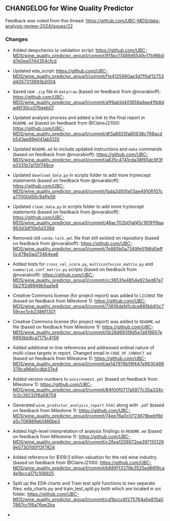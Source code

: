## CHANGELOG for Wine Quality Predictor

Feedback was noted from this thread:
https://github.com/UBC-MDS/data-analysis-review-2024/issues/22


### Changes

- Added deepchecks to validation script:
https://github.com/UBC-MDS/wine_quality_predictor_group1/commit/915bc17489d5549cf7b96b0d7e0ee0744354cfcd


- Updated eda_script:
https://github.com/UBC-MDS/wine_quality_predictor_group1/commit/f1e4125960ae3d7f0af12753d4057313893b2004


- Saved raw `.zip` file in `data/raw` (based on feedback from @nvarabioff):
https://github.com/UBC-MDS/wine_quality_predictor_group1/commit/a1f6ab1d401856a9ae41fb8dad6f30cc076eeb07


- Updated analysis process and added a link to the final report in `README.md` (based on feedback from @ClaireJ2100):
https://github.com/UBC-MDS/wine_quality_predictor_group1/commit/df3a8925fa80638c798acdb543ae89e041ab5120


- Updated `README.md` to include updated instructions and `make` commands (based on feedback from @nvarabioff):
https://github.com/UBC-MDS/wine_quality_predictor_group1/commit/a635c4741cda38f65dc9f3fe0331b7a115f749ce


- Updated `download_data.py` in scripts folder to add more try/except statements (based on feedback from @nvarabioff):
https://github.com/UBC-MDS/wine_quality_predictor_group1/commit/fada2d50fa03ae49106107ca77000d56c9affe56


- Updated `clean_data.py` in scripts folder to add more try/except statements (based on feedback from @nvarabioff):
https://github.com/UBC-MDS/wine_quality_predictor_group1/commit/46ac702b01af45c18191f9aa963d3df10e5d339d


- Removed old `conda-lock.yml` file that still existed on repository (based on feedback from @nvarabioff):
https://github.com/UBC-MDS/wine_quality_predictor_group1/commit/7e885b0a7349fe5196d0eff0c478e0ad73464ea6


- Added tests for `cross_val_score.py`, `multiconfusion_matrix.py` and `summarize_conf_matrix.py` scripts (based on feedback from @nvarabioff):
https://github.com/UBC-MDS/wine_quality_predictor_group1/commit/cc36531e4854e923ed87e70b21f2d9948b5aa1e8


- Creative Commons license (for project report) was added to `LICENSE` file (based on feedback from Milestone 1):
https://github.com/UBC-MDS/wine_quality_predictor_group1/commit/73816dafd1cdce885bb93c759cec5cb2386f1301


- Creative Commons license (for project report) was added to `README.md` file (based on feedback from Milestone 1):
https://github.com/UBC-MDS/wine_quality_predictor_group1/commit/0b28d693f8d5e7a918657e6993bb8ca7175c4156


- Added additional in-line references and addressed ordinal nature of multi-class targets in report. Changed email in `CODE_OF_CONDUCT.md` (based on feedback from Milestone 1):
https://github.com/UBC-MDS/wine_quality_predictor_group1/commit/ae147978bf9f447e9630486378ca96e0cdbb37e4


- Added version numbers to `environment.yml` (based on feedback from Milestone 1):
https://github.com/UBC-MDS/wine_quality_predictor_group1/commit/84f00f0717a5977c35a334c1c0c39232f6a58759


- Generated `wine_predictor_analysis_report.html` along with `.pdf` (based on feedback from Milestone 1):
https://github.com/UBC-MDS/wine_quality_predictor_group1/commit/74ee76a0c0723678bebf9da5c706889eb1466be3


- Added high-level interpretation of analysis findings in `README.md` (based on feedback from Milestone 1):
https://github.com/UBC-MDS/wine_quality_predictor_group1/commit/c28ea1209072ea3971551269e57307d0f13f7824

- Added reference for $109.5 billion valuation for the red wine industry. (based on feedback from @ClaireJ2100):
https://github.com/UBC-MDS/wine_quality_predictor_group1/commit/b689113378b3525ed66f9ca4e1bcca171c108925

- Split up the EDA charts and Train test split functions to two separate files: eda_charts.py and train_test_split.py both which are located in src folder.
https://github.com/UBC-MDS/wine_quality_predictor_group1/commit/cd1bccc6f275764a5e815a07867cc1f6a76ee2ba

- 